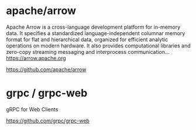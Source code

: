 #  apache/arrow

Apache Arrow is a cross-language development platform for in-memory data. It specifies a standardized language-independent columnar memory format for flat and hierarchical data, organized for efficient analytic operations on modern hardware. It also provides computational libraries and zero-copy streaming messaging and interprocess communication… https://arrow.apache.org

https://github.com/apache/arrow



# grpc / grpc-web

gRPC for Web Clients

https://github.com/grpc/grpc-web
